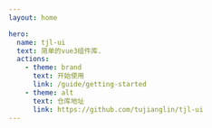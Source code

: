 ```yaml
---
layout: home

hero:
  name: tjl-ui
  text: 简单的vue3组件库.
  actions:
    - theme: brand
      text: 开始使用
      link: /guide/getting-started
    - theme: alt
      text: 仓库地址
      link: https://github.com/tujianglin/tjl-ui
---
```

